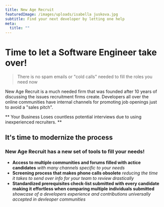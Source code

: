 ```yaml
---
title: New Age Recruit
featuredImage: /images/uploads/isabella juskova.jpg
subtitle: Find your next developer by letting one help
meta:
  title: ""
---
```

# Time to let a Software Engineer take over!

> There is no spam emails or "cold calls" needed to fill the roles you need now

 New Age Recruit is a much needed firm that was founded after 10 years of discussing the issues recruitment firms create. Developers all over the online communities have internal channels for promoting job openings just to avoid a "sales pitch".

** Your Business Loses countless potential interviews due to using inexperienced recruiters. **

## It's time to modernize the process

### New Age Recruit has a new set of tools to fill your needs!





* **Access to multiple communities and forums filled with actice candidates** *with many channels specific to your needs*
* **Screening process that makes phone calls obsolete** *reducing the time it takes to send over info for your team to review drastically*
* **Standardized prerequisites check-list submitted with every candidate making it effortless when comparing multiple individuals submitted** *showcase of a developers experience and contributions universally accepted in devleoper communities*

## 